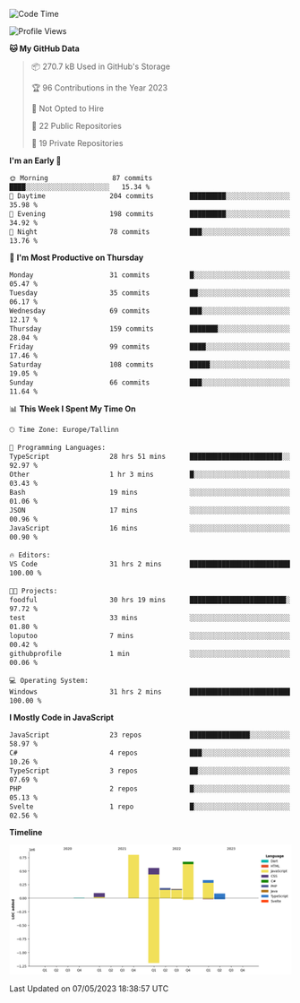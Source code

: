 <!--START_SECTION:waka-->
![Code Time](http://img.shields.io/badge/Code%20Time-17%20hrs%2028%20mins-blue)

![Profile Views](http://img.shields.io/badge/Profile%20Views-96-blue)

**🐱 My GitHub Data** 

> 📦 270.7 kB Used in GitHub's Storage 
 > 
> 🏆 96 Contributions in the Year 2023
 > 
> 🚫 Not Opted to Hire
 > 
> 📜 22 Public Repositories 
 > 
> 🔑 19 Private Repositories 
 > 
**I'm an Early 🐤** 

```text
🌞 Morning                87 commits          ████░░░░░░░░░░░░░░░░░░░░░   15.34 % 
🌆 Daytime                204 commits         █████████░░░░░░░░░░░░░░░░   35.98 % 
🌃 Evening                198 commits         █████████░░░░░░░░░░░░░░░░   34.92 % 
🌙 Night                  78 commits          ███░░░░░░░░░░░░░░░░░░░░░░   13.76 % 
```
📅 **I'm Most Productive on Thursday** 

```text
Monday                   31 commits          █░░░░░░░░░░░░░░░░░░░░░░░░   05.47 % 
Tuesday                  35 commits          ██░░░░░░░░░░░░░░░░░░░░░░░   06.17 % 
Wednesday                69 commits          ███░░░░░░░░░░░░░░░░░░░░░░   12.17 % 
Thursday                 159 commits         ███████░░░░░░░░░░░░░░░░░░   28.04 % 
Friday                   99 commits          ████░░░░░░░░░░░░░░░░░░░░░   17.46 % 
Saturday                 108 commits         █████░░░░░░░░░░░░░░░░░░░░   19.05 % 
Sunday                   66 commits          ███░░░░░░░░░░░░░░░░░░░░░░   11.64 % 
```


📊 **This Week I Spent My Time On** 

```text
🕑︎ Time Zone: Europe/Tallinn

💬 Programming Languages: 
TypeScript               28 hrs 51 mins      ███████████████████████░░   92.97 % 
Other                    1 hr 3 mins         █░░░░░░░░░░░░░░░░░░░░░░░░   03.43 % 
Bash                     19 mins             ░░░░░░░░░░░░░░░░░░░░░░░░░   01.06 % 
JSON                     17 mins             ░░░░░░░░░░░░░░░░░░░░░░░░░   00.96 % 
JavaScript               16 mins             ░░░░░░░░░░░░░░░░░░░░░░░░░   00.90 % 

🔥 Editors: 
VS Code                  31 hrs 2 mins       █████████████████████████   100.00 % 

🐱‍💻 Projects: 
foodful                  30 hrs 19 mins      ████████████████████████░   97.72 % 
test                     33 mins             ░░░░░░░░░░░░░░░░░░░░░░░░░   01.80 % 
loputoo                  7 mins              ░░░░░░░░░░░░░░░░░░░░░░░░░   00.42 % 
githubprofile            1 min               ░░░░░░░░░░░░░░░░░░░░░░░░░   00.06 % 

💻 Operating System: 
Windows                  31 hrs 2 mins       █████████████████████████   100.00 % 
```

**I Mostly Code in JavaScript** 

```text
JavaScript               23 repos            ███████████████░░░░░░░░░░   58.97 % 
C#                       4 repos             ███░░░░░░░░░░░░░░░░░░░░░░   10.26 % 
TypeScript               3 repos             ██░░░░░░░░░░░░░░░░░░░░░░░   07.69 % 
PHP                      2 repos             █░░░░░░░░░░░░░░░░░░░░░░░░   05.13 % 
Svelte                   1 repo              █░░░░░░░░░░░░░░░░░░░░░░░░   02.56 % 
```



**Timeline**

![Lines of Code chart](https://raw.githubusercontent.com/Piilu/Piilu/main/assets/bar_graph.png)


 Last Updated on 07/05/2023 18:38:57 UTC
<!--END_SECTION:waka-->